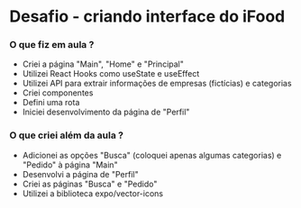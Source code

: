 # Desafio - criando interface do iFood
### O que fiz em aula ?
 - Criei a página "Main", "Home" e "Principal"
 - Utilizei React Hooks como useState e useEffect
 - Utilizei API para extrair informações de empresas (fictícias) e categorias
 - Criei componentes
 - Defini uma rota
 - Iniciei desenvolvimento da página de "Perfil"
 
### O que criei além da aula ?
 - Adicionei as opções "Busca" (coloquei apenas algumas categorias) e "Pedido" à página "Main"
 - Desenvolvi a página de "Perfil"
 - Criei as páginas "Busca" e "Pedido"
 - Utilizei a biblioteca expo/vector-icons